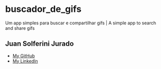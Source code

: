 # buscador_de_gifs

Um app simples para buscar e compartilhar gifs | A simple app to search and share gifs

## Juan Solferini Jurado

- [My GitHub](https://github.com/JuanCalavera)
- [My LinkedIn](https://www.linkedin.com/in/juan-jurado-b87036141/)
